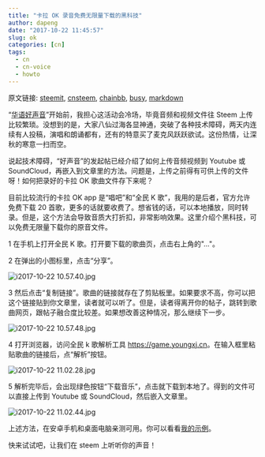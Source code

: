 ```yaml
---
title: "卡拉 OK 录音免费无限量下载的黑科技"
author: dapeng
date: "2017-10-22 11:45:57"
slug: ok
categories: [cn]
tags: 
  - cn
  - cn-voice
  - howto
---
```


原文链接: [steemit](https://steemit.com/cn/@dapeng/ok), [cnsteem](https://cnsteem.com/cn/@dapeng/ok), [chainbb](https://chainbb.com/cn/@dapeng/ok), [busy](https://busy.org/cn/@dapeng/ok), [markdown](https://raw.githubusercontent.com/pzhaonet/steem_mirror/master/content/post/ok.md)

“[华语好声音](https://cnsteem.com/cn/@dapeng/cn-voice-start)”开始前，我担心这活动会冷场，毕竟音频和视频文件往 Steem 上传比较繁琐。没想到的是，大家八仙过海各显神通，突破了各种技术障碍，两天内连续有人投稿，演唱和朗诵都有，还有的特意买了麦克风跃跃欲试。这份热情，让深秋的寒意一扫而空。


说起技术障碍，“好声音”的发起帖已经介绍了如何上传音频视频到 Youtube 或 SoundCloud，再嵌入到文章里的方法。问题是，上传之前得有可供上传的文件呀！如何把录好的卡拉 OK 歌曲文件存下来呢？


目前比较流行的卡拉 OK app 是“唱吧”和“全民 K 歌”，我用的是后者，官方允许免费下载 20 首歌，更多的话就要收费了。想省钱的话，可以本地播放，同时转录。但是，这个方法会导致音质大打折扣，非常影响效果。这里介绍个黑科技，可以免费无限量下载你的原音文件。


1    在手机上打开全民 K 歌。打开要下载的歌曲页，点击右上角的"..."。


2    在弹出的小图标里，点击“分享”。


![i2017-10-22 10.57.40.jpg](https://steemitimages.com/DQmbMHLRYKc5Bav5ByYuNqNvKpMvMF1qUUc93Q8GVC3nB2N/i2017-10-22%2010.57.40.jpg)



3    然后点击“复制链接”。歌曲的链接就存在了剪贴板里。如果要求不高，你可以把这个链接贴到你文章里，读者就可以听了。但是，读者得离开你的帖子，跳转到歌曲网页，跟帖子融合度比较差。如果想改善这种情况，那么继续下一步。


![i2017-10-22 10.57.48.jpg](https://steemitimages.com/DQmV7HAjkA6QgmGgERd6Wi4MJDvDkGDYKzVrwxDNbVrasjb/i2017-10-22%2010.57.48.jpg)


4    打开浏览器，访问全民 k 歌解析工具 <https://game.youngxj.cn>。在输入框里粘贴歌曲的链接后，点“解析”按钮。


![i2017-10-22 11.02.28.jpg](https://steemitimages.com/DQmYjQz5c9WK4QRfQQm4XELrSRXt2uAnh9NcMosxbj4cBNe/i2017-10-22%2011.02.28.jpg)


5    解析完毕后，会出现绿色按钮“下载音乐”，点击就下载到本地了。得到的文件可以直接上传到 Youtube 或 SoundCloud，然后嵌入文章里。


![i2017-10-22 11.02.44.jpg](https://steemitimages.com/DQmQ9CP83epd2dBmSerxZjys1rsD7Bi8Ghhdox3gGN7qqya/i2017-10-22%2011.02.44.jpg)


上述方法，在安卓手机和桌面电脑亲测可用。你可以看看[我的示例](https://cnsteem.com/cn/@dapeng/chengdu)。


快来试试吧，让我们在 steem 上听听你的声音！
